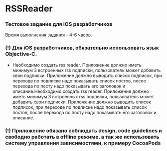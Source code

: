 # RSSReader

### Тестовое задание для iOS разработчиков
Время выполнения задания - 4-6 часов.

### (!) Для iOS разработчиков, обязательно использовать язык Objective-C.

* Необходимо создать rss reader. Приложение должно иметь минимум 3 встроенных rss подписки, пользователь может добавить свои подписки. Приложение должно выводить список подписок, при переходе по подписке надо показывать список постов, после перехода по посту надо показывать его заголовок и описание.Необходимо создать rss reader. Приложение должно иметь минимум 3 встроенных rss подписки, пользователь может добавить свои подписки. Приложение должно выводить список подписок, при переходе по подписке надо показывать список постов, после перехода по посту надо показывать его заголовок и описание.

###  (!) Приложение обязано соблюдать design, code guidelines и свободно работать в offline режиме, а так же использовать систему управления зависимостями, к примеру CocoaPods
